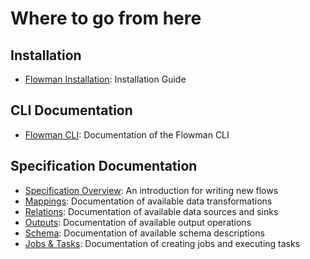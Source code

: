 # Where to go from here

## Installation
* [Flowman Installation](installation.md): Installation Guide

## CLI Documentation
* [Flowman CLI](cli/flowexec.md): Documentation of the Flowman CLI

## Specification Documentation

* [Specification Overview](spec/index.md): An introduction for writing new flows
* [Mappings](spec/mapping/index.md): Documentation of available data transformations
* [Relations](spec/relation/index.md): Documentation of available data sources and sinks
* [Outputs](spec/output/index.md): Documentation of available output operations
* [Schema](spec/schema/index.md): Documentation of available schema descriptions
* [Jobs & Tasks](spec/job/index.md): Documentation of creating jobs and executing tasks

